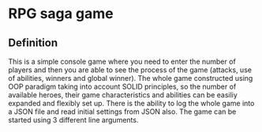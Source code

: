 # RPG saga game
## Definition
This is a simple console game where you need to enter the number of players and then you are able to see the process of the game (attacks, use of abilities, winners and global winner). The whole game constructed using OOP paradigm taking into account SOLID principles, so the number of available heroes, their game characteristics and abilities can be easiliy expanded and flexibly set up. There is the ability to log the whole game into a JSON file and read initial settings from JSON also. The game can be started using 3 different line arguments.
